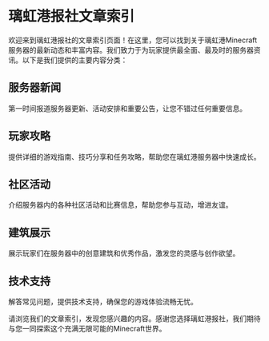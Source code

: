 # 璃虹港报社文章索引

欢迎来到璃虹港报社的文章索引页面！在这里，您可以找到关于璃虹港Minecraft服务器的最新动态和丰富内容。我们致力于为玩家提供最全面、最及时的服务器资讯。以下是我们提供的主要内容分类：

## 服务器新闻
第一时间报道服务器更新、活动安排和重要公告，让您不错过任何重要信息。

## 玩家攻略
提供详细的游戏指南、技巧分享和任务攻略，帮助您在璃虹港服务器中快速成长。

## 社区活动
介绍服务器内的各种社区活动和比赛信息，帮助您参与互动，增进友谊。

## 建筑展示
展示玩家们在服务器中的创意建筑和优秀作品，激发您的灵感与创作欲望。

## 技术支持
解答常见问题，提供技术支持，确保您的游戏体验流畅无忧。

请浏览我们的文章索引，发现您感兴趣的内容。感谢您选择璃虹港报社，我们期待与您一同探索这个充满无限可能的Minecraft世界。
